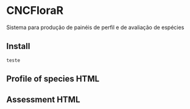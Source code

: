 # CNCFloraR
Sistema para produção de painéis de perfil e de avaliação de espécies

## Install

```
teste
```

## Profile of species HTML

## Assessment HTML
